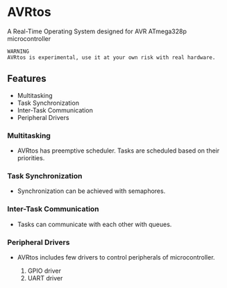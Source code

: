 # AVRtos

A Real-Time Operating System designed for AVR ATmega328p microcontroller

    WARNING
    AVRtos is experimental, use it at your own risk with real hardware.

## Features
-   Multitasking
-   Task Synchronization
-   Inter-Task Communication
-   Peripheral Drivers

### Multitasking

* AVRtos has preemptive scheduler. Tasks are scheduled based on their priorities.

### Task Synchronization

* Synchronization can be achieved with semaphores.

### Inter-Task Communication

* Tasks can communicate with each other with queues.

### Peripheral Drivers

* AVRtos includes few drivers to control peripherals of microcontroller.

    1. GPIO driver
    2. UART driver

